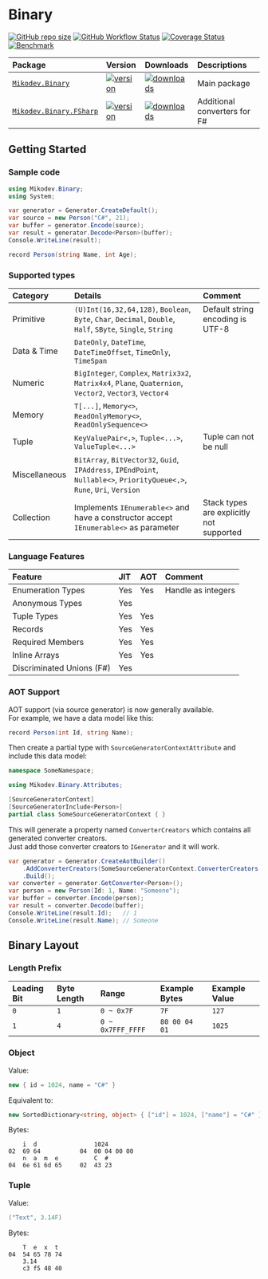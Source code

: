 # Binary

[![GitHub repo size](https://img.shields.io/github/repo-size/afxres/binary)](#)
[![GitHub Workflow Status](https://img.shields.io/github/actions/workflow/status/afxres/binary/build.yml?branch=main)](#)
[![Coverage Status](https://coveralls.io/repos/github/afxres/binary/badge.svg?branch=main)](https://coveralls.io/github/afxres/binary?branch=main)
[![Benchmark](https://img.shields.io/badge/benchmark_result-GitHub_Pages-blue)](https://afxres.github.io/binary/dev/bench/)

| Package                       | Version             | Downloads             | Descriptions                 |
| :---------------------------- | :------------------ | :-------------------- | :--------------------------- |
| [`Mikodev.Binary`][PC]        | [![version][VC]](#) | [![downloads][IC]](#) | Main package                 |
| [`Mikodev.Binary.FSharp`][PF] | [![version][VF]](#) | [![downloads][IF]](#) | Additional converters for F# |

## Getting Started

### Sample code

```csharp
using Mikodev.Binary;
using System;

var generator = Generator.CreateDefault();
var source = new Person("C#", 21);
var buffer = generator.Encode(source);
var result = generator.Decode<Person>(buffer);
Console.WriteLine(result);

record Person(string Name, int Age);
```

### Supported types

| Category      | Details                                                                                                                                      | Comment                                  |
| :------------ | :------------------------------------------------------------------------------------------------------------------------------------------- | :--------------------------------------- |
| Primitive     | ``(U)Int(16,32,64,128)``, ``Boolean``, ``Byte``, ``Char``, ``Decimal``, ``Double``, ``Half``, ``SByte``, ``Single``, ``String``              | Default string encoding is UTF-8         |
| Data & Time   | ``DateOnly``, ``DateTime``, ``DateTimeOffset``, ``TimeOnly``, ``TimeSpan``                                                                   |                                          |
| Numeric       | ``BigInteger``, ``Complex``, ``Matrix3x2``, ``Matrix4x4``, ``Plane``, ``Quaternion``, ``Vector2``, ``Vector3``, ``Vector4``                  |                                          |
| Memory        | ``T[...]``, ``Memory<>``, ``ReadOnlyMemory<>``, ``ReadOnlySequence<>``                                                                       |                                          |
| Tuple         | ``KeyValuePair<,>``, ``Tuple<...>``, ``ValueTuple<...>``                                                                                     | Tuple can not be null                    |
| Miscellaneous | ``BitArray``, ``BitVector32``, ``Guid``, ``IPAddress``, ``IPEndPoint``, ``Nullable<>``, ``PriorityQueue<,>``, ``Rune``, ``Uri``, ``Version`` |                                          |
| Collection    | Implements ``IEnumerable<>`` and have a constructor accept ``IEnumerable<>`` as parameter                                                    | Stack types are explicitly not supported |

### Language Features

| Feature                   | JIT  | AOT  | Comment            |
| :------------------------ | :--- | :--- | :----------------- |
| Enumeration Types         | Yes  | Yes  | Handle as integers |
| Anonymous Types           | Yes  |      |                    |
| Tuple Types               | Yes  | Yes  |                    |
| Records                   | Yes  | Yes  |                    |
| Required Members          | Yes  | Yes  |                    |
| Inline Arrays             | Yes  | Yes  |                    |
| Discriminated Unions (F#) | Yes  |      |                    |

### AOT Support

AOT support (via source generator) is now generally available.  
For example, we have a data model like this:
```csharp
record Person(int Id, string Name);
```

Then create a partial type with ``SourceGeneratorContextAttribute`` and include this data model:
```csharp
namespace SomeNamespace;

using Mikodev.Binary.Attributes;

[SourceGeneratorContext]
[SourceGeneratorInclude<Person>]
partial class SomeSourceGeneratorContext { }
```

This will generate a property named ``ConverterCreators`` which contains all generated converter creators.  
Just add those converter creators to ``IGenerator`` and it will work.
```csharp
var generator = Generator.CreateAotBuilder()
    .AddConverterCreators(SomeSourceGeneratorContext.ConverterCreators.Values)
    .Build();
var converter = generator.GetConverter<Person>();
var person = new Person(Id: 1, Name: "Someone");
var buffer = converter.Encode(person);
var result = converter.Decode(buffer);
Console.WriteLine(result.Id);   // 1
Console.WriteLine(result.Name); // Someone
```

## Binary Layout

### Length Prefix

| Leading Bit | Byte Length | Range               | Example Bytes   | Example Value |
| :---------- | :---------- | :------------------ | :-------------- | :------------ |
| ``0``       | ``1``       | ``0 ~ 0x7F``        | ``7F``          | ``127``       |
| ``1``       | ``4``       | ``0 ~ 0x7FFF_FFFF`` | ``80 00 04 01`` | ``1025``      |

### Object

Value:
```csharp
new { id = 1024, name = "C#" }
```

Equivalent to:
```csharp
new SortedDictionary<string, object> { ["id"] = 1024, ["name"] = "C#" }
```

Bytes:
```
    i  d                1024
02  69 64           04  00 04 00 00
    n  a  m  e          C  #
04  6e 61 6d 65     02  43 23
```

### Tuple

Value:
```csharp
("Text", 3.14F)
```

Bytes:
```
    T  e  x  t
04  54 65 78 74
    3.14
    c3 f5 48 40
```

[PC]:https://www.nuget.org/packages/Mikodev.Binary/
[PF]:https://www.nuget.org/packages/Mikodev.Binary.FSharp/
[VC]:https://img.shields.io/nuget/vpre/Mikodev.Binary
[VF]:https://img.shields.io/nuget/vpre/Mikodev.Binary.FSharp
[IC]:https://img.shields.io/nuget/dt/Mikodev.Binary
[IF]:https://img.shields.io/nuget/dt/Mikodev.Binary.FSharp
